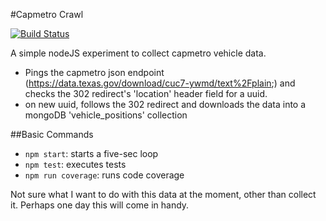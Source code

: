 #Capmetro Crawl

[![Build Status](https://travis-ci.org/vergeman/capmetro-crawl.svg?branch=master)](https://travis-ci.org/vergeman/capmetro-crawl)

A simple nodeJS experiment to collect capmetro vehicle data.

* Pings the capmetro json endpoint (https://data.texas.gov/download/cuc7-ywmd/text%2Fplain;) and checks the 302 redirect's 'location' header field for a uuid.
* on new uuid, follows the 302 redirect and downloads the data into a mongoDB 'vehicle_positions' collection

##Basic Commands
* `npm start`: starts a five-sec loop
* `npm test`: executes tests
* `npm run coverage`: runs code coverage

Not sure what I want to do with this data at the moment, other than collect it. Perhaps one day this will come in handy.
